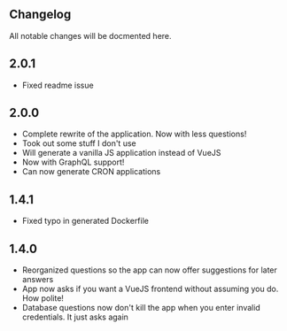 ## Changelog

All notable changes will be docmented here.

## 2.0.1

* Fixed readme issue

## 2.0.0

* Complete rewrite of the application. Now with less questions!
* Took out some stuff I don't use
* Will generate a vanilla JS application instead of VueJS
* Now with GraphQL support!
* Can now generate CRON applications

## 1.4.1

* Fixed typo in generated Dockerfile

## 1.4.0

* Reorganized questions so the app can now offer suggestions for later answers
* App now asks if you want a VueJS frontend without assuming you do. How polite!
* Database questions now don't kill the app when you enter invalid credentials. It just asks again

